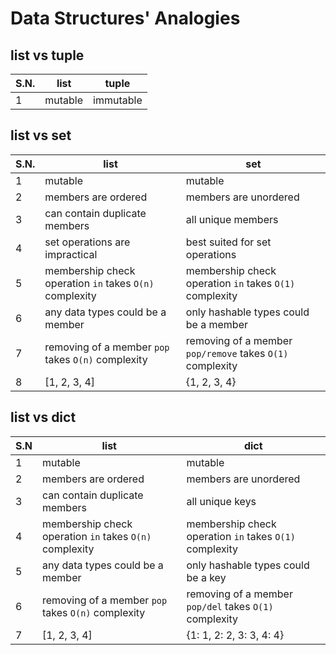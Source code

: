 # Data Structures' Analogies


## list vs tuple
S.N. | list | tuple
--- | --- | ---
1 | mutable | immutable


## list vs set
S.N. | list | set
---  | ---  | ---
1 | mutable | mutable
2 | members are ordered | members are unordered
3 | can contain duplicate members | all unique members
4 | set operations are impractical | best suited for set operations
5 | membership check operation `in` takes `O(n)` complexity | membership check operation `in` takes `O(1)` complexity
6 | any data types could be a member | only hashable types could be a member
7 | removing of a member `pop` takes `O(n)` complexity | removing of a member `pop/remove` takes `O(1)` complexity
8 | [1, 2, 3, 4] | {1, 2, 3, 4}


## list vs dict
S.N | list | dict
--- | ---  | ---
1 | mutable | mutable
2 | members are ordered | members are unordered
3 | can contain duplicate members | all unique keys
4 | membership check operation `in` takes `O(n)` complexity | membership check operation `in` takes `O(1)` complexity
5 | any data types could be a member | only hashable types could be a key
6 | removing of a member `pop` takes `O(n)` complexity | removing of a member `pop/del` takes `O(1)` complexity
7 | [1, 2, 3, 4] | {1: 1, 2: 2, 3: 3, 4: 4}

